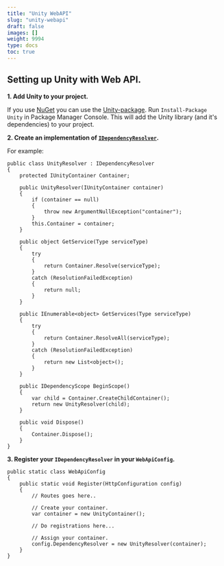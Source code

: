 ```yaml
---
title: "Unity WebAPI"
slug: "unity-webapi"
draft: false
images: []
weight: 9994
type: docs
toc: true
---
```


## Setting up Unity with Web API.
**1. Add Unity to your project.**

If you use [NuGet][1] you can use the [Unity-package][2]. Run `Install-Package Unity` in Package Manager Console. This will add the Unity library (and it's dependencies) to your project.


**2. Create an implementation of [`IDependencyResolver`][3].**

For example:

    public class UnityResolver : IDependencyResolver
    {
        protected IUnityContainer Container;
    
        public UnityResolver(IUnityContainer container)
        {
            if (container == null)
            {
                throw new ArgumentNullException("container");
            }
            this.Container = container;
        }
    
        public object GetService(Type serviceType)
        {
            try
            {
                return Container.Resolve(serviceType);
            }
            catch (ResolutionFailedException)
            {
                return null;
            }
        }
    
        public IEnumerable<object> GetServices(Type serviceType)
        {
            try
            {
                return Container.ResolveAll(serviceType);
            }
            catch (ResolutionFailedException)
            {
                return new List<object>();
            }
        }
    
        public IDependencyScope BeginScope()
        {
            var child = Container.CreateChildContainer();
            return new UnityResolver(child);
        }
    
        public void Dispose()
        {
            Container.Dispose();
        }
    }

**3. Register your `IDependencyResolver` in your `WebApiConfig`.**

    public static class WebApiConfig
    {
        public static void Register(HttpConfiguration config)
        {
            // Routes goes here..

            // Create your container.
            var container = new UnityContainer();

            // Do registrations here...

            // Assign your container.
            config.DependencyResolver = new UnityResolver(container);
        }
    }


  [1]: https://www.nuget.org
  [2]: https://www.nuget.org/packages/Unity/
  [3]: https://msdn.microsoft.com/en-us/library/system.web.http.dependencies.idependencyresolver(v=vs.118).aspx

